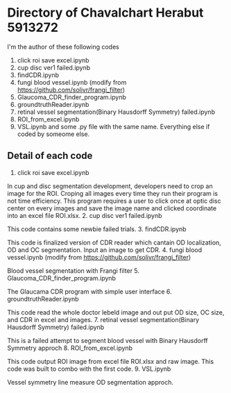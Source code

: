 # Directory of Chavalchart Herabut 5913272
I'm the author of these following codes
1. click roi save excel.ipynb
2. cup disc ver1 failed.ipynb
3. findCDR.ipynb
4. fungi blood vessel.ipynb (modify from https://github.com/solivr/frangi_filter)
5. Glaucoma_CDR_finder_program.ipynb
6. groundtruthReader.ipynb
7. retinal vessel segmentation(Binary Hausdorff Symmetry) failed.ipynb
8. ROI_from_excel.ipynb
9. VSL.ipynb
and some .py file with the same name.
Everything else if coded by someome else.
## Detail of each code
1. click roi save excel.ipynb

In cup and disc segmentation development, developers need to crop an image for the ROI. 
Croping all images every time they run their program is not time efficiency. 
This program requires a user to click once at optic disc center on every images and save the image name
and clicked coordinate into an excel file ROI.xlsx. 
2. cup disc ver1 failed.ipynb

This code contains some newbie failed trials.
3. findCDR.ipynb

This code is finalized version of CDR reader which cantain OD localization, OD and OC segmentation.
Input an image to get CDR.
4. fungi blood vessel.ipynb (modify from https://github.com/solivr/frangi_filter)

Blood vessel segmentation with Frangi filter
5. Glaucoma_CDR_finder_program.ipynb

The Glaucama CDR program with simple user interface
6. groundtruthReader.ipynb

This code read the whole doctor lebeld image and out put OD size, OC size, and CDR in excel and images. 
7. retinal vessel segmentation(Binary Hausdorff Symmetry) failed.ipynb

This is a failed attempt to segment blood vessel with Binary Hausdorff Symmetry approch
8. ROI_from_excel.ipynb

This code output ROI image from excel file ROI.xlsx and raw image. This code was built to combo with the
first code.
9. VSL.ipynb

Vessel symmetry line measure OD segmentation approch.